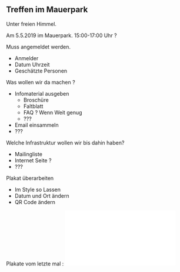 Treffen im Mauerpark
--------------------

Unter freien Himmel.

Am 5.5.2019 im Mauerpark. 15:00-17:00 Uhr ?

Muss angemeldet werden.

-   Anmelder
-   Datum Uhrzeit
-   Geschätzte Personen

Was wollen wir da machen ?

-   Infomaterial ausgeben
    -   Broschüre
    -   Faltblatt
    -   FAQ ? Wenn Weit genug
    -   ???
-   Email einsammeln
-   ???

Welche Infrastruktur wollen wir bis dahin haben?

-   Mailingliste
-   Internet Seite ?
-   ???

Plakat überarbeiten

-   Im Style so Lassen
-   Datum und Ort ändern
-   QR Code ändern

Plakate vom letzte mal : ![mini](Plakat-Neuköln.pdf "fig:mini")
